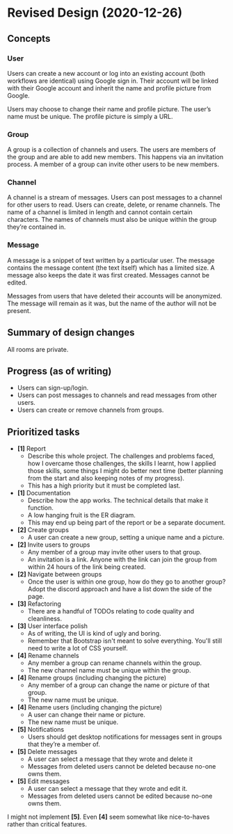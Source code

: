 # Revised Design (2020-12-26)

## Concepts

### User
Users can create a new account or log into an existing account (both workflows
are identical) using Google sign in. Their account will be linked with their
Google account and inherit the name and profile picture from Google.

Users may choose to change their name and profile picture. The user’s name must
be unique. The profile picture is simply a URL.

### Group
A group is a collection of channels and users. The users are members of the
group and are able to add new members. This happens via an invitation process. A
member of a group can invite other users to be new members.

### Channel
A channel is a stream of messages. Users can post messages to a channel for
other users to read. Users can create, delete, or rename channels. The name of a
channel is limited in length and cannot contain certain characters. The names of
channels must also be unique within the group they’re contained in.

### Message
A message is a snippet of text written by a particular user. The message
contains the message content (the text itself) which has a limited size. A
message also keeps the date it was first created. Messages cannot be edited.

Messages from users that have deleted their accounts will be anonymized. The
message will remain as it was, but the name of the author will not be present.

## Summary of design changes

All rooms are private. 

## Progress (as of writing)
 - Users can sign-up/login.
 - Users can post messages to channels and read messages from other users.
 - Users can create or remove channels from groups.

## Prioritized tasks
 - **[1]** Report
   - Describe this whole project. The challenges and problems faced, how I
     overcame those challenges, the skills I learnt, how I applied those skills,
     some things I might do better next time (better planning from the start and
     also keeping notes of my progress).
   - This has a high priority but it must be completed last.
 - **[1]** Documentation
   - Describe how the app works. The technical details that make it function.
   - A low hanging fruit is the ER diagram.
   - This may end up being part of the report or be a separate document.
 - **[2]** Create groups
   - A user can create a new group, setting a unique name and a picture.
 - **[2]** Invite users to groups
   - Any member of a group may invite other users to that group.
   - An invitation is a link. Anyone with the link can join the group from
     within 24 hours of the link being created.
 - **[2]** Navigate between groups
   - Once the user is within one group, how do they go to another group? Adopt
     the discord approach and have a list down the side of the page.
 - **[3]** Refactoring
   - There are a handful of TODOs relating to code quality and cleanliness.
 - **[3]** User interface polish
   - As of writing, the UI is kind of ugly and boring.
   - Remember that Bootstrap isn't meant to solve everything. You'll still need
     to write a lot of CSS yourself.
 - **[4]** Rename channels
   - Any member a group can rename channels within the group.
   - The new channel name must be unique within the group.
 - **[4]** Rename groups (including changing the picture)
   - Any member of a group can change the name or picture of that group.
   - The new name must be unique.
 - **[4]** Rename users (including changing the picture)
   - A user can change their name or picture.
   - The new name must be unique.
 - **[5]** Notifications
   - Users should get desktop notifications for messages sent in groups that
     they’re a member of.
 - **[5]** Delete messages
   - A user can select a message that they wrote and delete it
   - Messages from deleted users cannot be deleted because no-one owns them.
 - **[5]** Edit messages
   - A user can select a message that they wrote and edit it.
   - Messages from deleted users cannot be edited because no-one owns them.

I might not implement **[5]**. Even **[4]** seem somewhat like nice-to-haves
rather than critical features.
